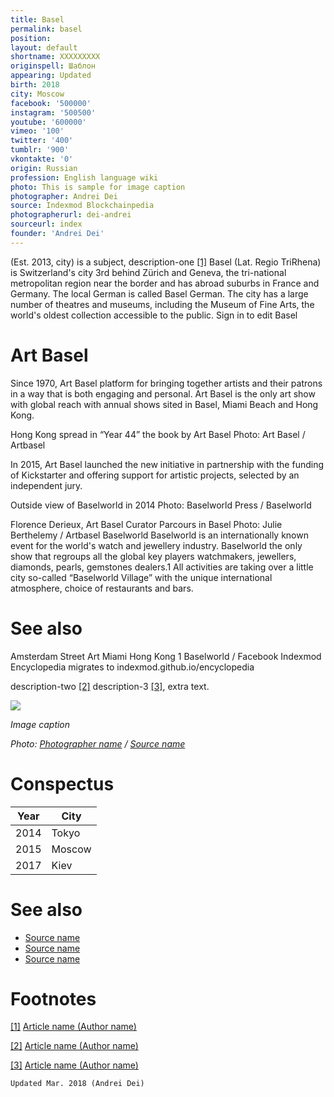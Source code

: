 ```yaml
---
title: Basel
permalink: basel
position:
layout: default
shortname: XXXXXXXXX
originspell: Шаблон
appearing: Updated
birth: 2018
city: Moscow
facebook: '500000'
instagram: '500500'
youtube: '600000'
vimeo: '100'
twitter: '400'
tumblr: '900'
vkontakte: '0'
origin: Russian
profession: English language wiki
photo: This is sample for image caption
photographer: Andrei Dei
source: Indexmod Blockchainpedia
photographerurl: dei-andrei
sourceurl: index
founder: 'Andrei Dei'
---
```


(Est. 2013, city) is a subject, description-one <span id="a1">[\[1\]](#f1)</span> Basel (Lat. Regio TriRhena) is Switzerland's city 3rd behind Zürich and Geneva, the tri-national metropolitan region near the border and has abroad suburbs in France and Germany. The local German is called Basel German. The city has a large number of theatres and museums, including the Museum of Fine Arts, the world's oldest collection accessible to the public. Sign in to edit Basel

# Art Basel

Since 1970, Art Basel platform for bringing together artists and their patrons in a way that is both engaging and personal. Art Basel is the only art show with global reach with annual shows sited in Basel, Miami Beach and Hong Kong.



Hong Kong spread in “Year 44” the book by Art Basel
Photo: Art Basel / Artbasel

In 2015, Art Basel launched the new initiative in partnership with the funding of Kickstarter and offering support for artistic projects, selected by an independent jury.





Outside view of Baselworld in 2014
Photo: Baselworld Press / Baselworld

Florence Derieux, Art Basel Curator Parcours in Basel
Photo: Julie Berthelemy / Artbasel
Baselworld
Baselworld is an internationally known event for the world's watch and jewellery industry. Baselworld the only show that regroups all the global key players watchmakers, jewellers, diamonds, pearls, gemstones dealers.1 All activities are taking over a little city so-called “Baselworld Village” with the unique international atmosphere, choice of restaurants and bars.
# See also
Amsterdam Street Art
Miami
Hong Kong
1 Baselworld / Facebook
Indexmod Encyclopedia migrates to
indexmod.github.io/encyclopedia

description-two <span id="a2">[\[2\]](#f2)</span> description-3 <span id="a3">[\[3\]](#f3)</span>, extra text.

![](/images/image-name.jpg)

*Image caption*

*Photo: [Photographer name](http://example.net/) / [Source name](http://example.net/)*

# Conspectus

|Year|City|
|----|---------|
|2014|Tokyo|
|2015|Moscow|
|2017|Kiev|

# See also

- [Source name](http://example.net/)
- [Source name](http://example.net/)
- [Source name](http://example.net/)

# Footnotes

[[1]](#a1) <span id="f1"></span> [Article name (Author name)](http://example.net/article)

[[2]](#a2) <span id="f2"></span> [Article name (Author name)](http://example.net/article)

[[3]](#a3) <span id="f3"></span> [Article name (Author name)](http://example.net/article)

`Updated Mar. 2018 (Andrei Dei)`
